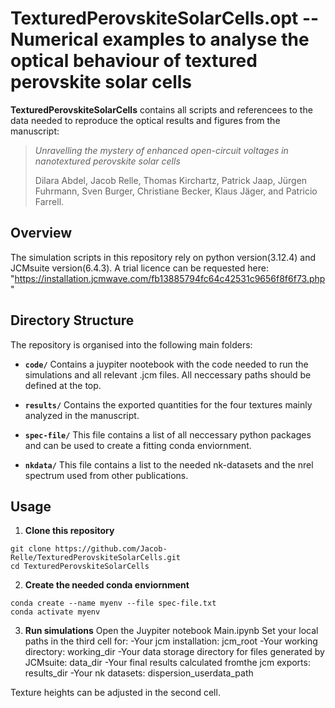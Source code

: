 # TexturedPerovskiteSolarCells.opt -- Numerical examples to analyse the optical behaviour of textured perovskite solar cells

**TexturedPerovskiteSolarCells** contains all scripts and referencees to the data needed to reproduce the optical results and figures from the manuscript:
> *Unravelling the mystery of enhanced open-circuit voltages in nanotextured perovskite solar cells*
> 
> Dilara Abdel, Jacob Relle, Thomas Kirchartz, Patrick Jaap, Jürgen Fuhrmann, Sven Burger, Christiane Becker, Klaus Jäger, and Patricio Farrell.

## Overview

The simulation scripts in this repository rely on python version(3.12.4) and JCMsuite version(6.4.3).
A trial licence can be requested here: "https://installation.jcmwave.com/fb13885794fc64c42531c9656f8f6f73.php"

## Directory Structure

The repository is organised into the following main folders:

- **`code/`**
  Contains a juypiter nootebook with the code needed to run the simulations and all relevant .jcm files. All neccessary paths should be defined at the top.
   
- **`results/`**
 Contains the exported quantities for the four textures mainly analyzed in the manuscript.

- **`spec-file/`**
  This file contains a list of all neccessary python packages and can be used to create a fitting conda enviornment.

- **`nkdata/`**
  This file contains a list to the needed nk-datasets and the nrel spectrum used from other publications.

## Usage

1. **Clone this repository**
```
git clone https://github.com/Jacob-Relle/TexturedPerovskiteSolarCells.git
cd TexturedPerovskiteSolarCells
```

2. **Create the needed conda enviornment**
```
conda create --name myenv --file spec-file.txt
conda activate myenv
```

3. **Run simulations**
Open the Juypiter notebook Main.ipynb
Set your local paths in the third cell for:
 -Your jcm installation: jcm_root 
 -Your working directory: working_dir 
 -Your data storage directory for files generated by JCMsuite: data_dir 
 -Your final results calculated fromthe jcm exports: results_dir
 -Your nk datasets: dispersion_userdata_path

Texture heights can be adjusted in the second cell.

